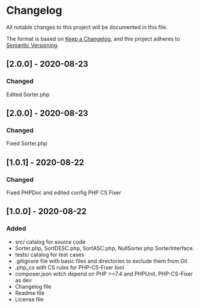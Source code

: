 # Changelog

All notable changes to this project will be documented in this file.

The format is based on [Keep a Changelog](https://keepachangelog.com/en/1.0.0/),
and this project adheres to [Semantic Versioning](https://semver.org/spec/v2.0.0.html).

## [2.0.0] - 2020-08-23
### Changed
Edited Sorter.php

## [2.0.0] - 2020-08-23
### Changed
Fixed Sorter.php

## [1.0.1] - 2020-08-22
### Changed
Fixed PHPDoc and edited config PHP CS Fixer

## [1.0.0] - 2020-08-22
### Added
- src/ catalog for source code
- Sorter.php, SortDESC.php, SortASC.php, NullSorter.php SorterInterface.
- tests/ catalog for test cases
- .gitignore file with basic files and directories to exclude them from Git
- .php_cs with CS rules for PHP-CS-Fixer tool
- composer.json witch depend on PHP >=7.4 and PHPUnit, PHP-CS-Fixer as dev
- Changelog file
- Readme file
- License file